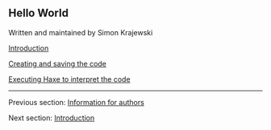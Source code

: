## Hello World

Written and maintained by Simon Krajewski

[Introduction](hello-world-introduction.md)

[Creating and saving the code](hello-world-code.md)

[Executing Haxe to interpret the code](hello-world-executing.md)

---

Previous section: [Information for authors](introduction-information-for-authors.md)

Next section: [Introduction](hello-world-introduction.md)